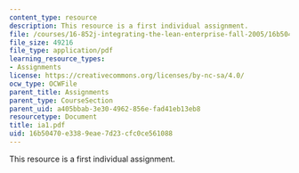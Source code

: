 ```yaml
---
content_type: resource
description: This resource is a first individual assignment.
file: /courses/16-852j-integrating-the-lean-enterprise-fall-2005/16b50470e3389eae7d23cfc0ce561088_ia1.pdf
file_size: 49216
file_type: application/pdf
learning_resource_types:
- Assignments
license: https://creativecommons.org/licenses/by-nc-sa/4.0/
ocw_type: OCWFile
parent_title: Assignments
parent_type: CourseSection
parent_uid: a405bbab-3e30-4962-856e-fad41eb13eb8
resourcetype: Document
title: ia1.pdf
uid: 16b50470-e338-9eae-7d23-cfc0ce561088
---
```

This resource is a first individual assignment.